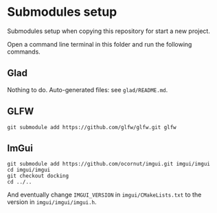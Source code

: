 # Submodules setup

Submodules setup when copying this repository for start a new project.

Open a command line terminal in this folder and run the following commands.

## Glad

Nothing to do. Auto-generated files: see `glad/README.md`.

## GLFW

```
git submodule add https://github.com/glfw/glfw.git glfw
```

## ImGui

```
git submodule add https://github.com/ocornut/imgui.git imgui/imgui
cd imgui/imgui
git checkout docking
cd ../..
```

And eventually change `IMGUI_VERSION` in `imgui/CMakeLists.txt` to the version in `imgui/imgui/imgui.h`.
